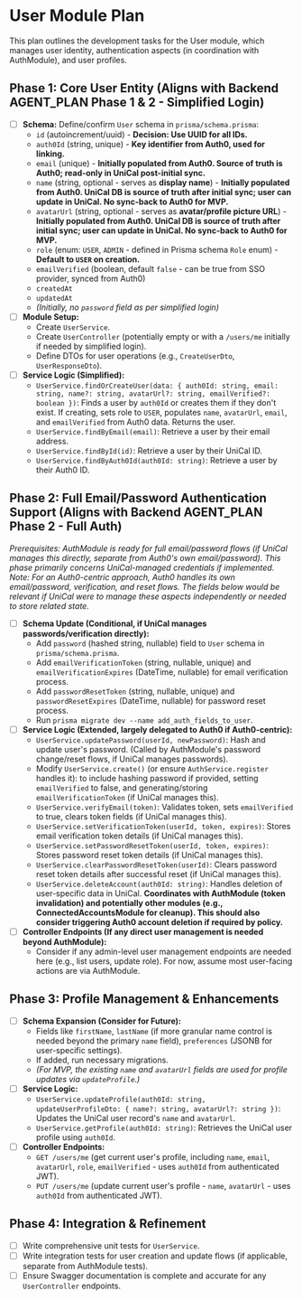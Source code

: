 <!-- filepath: /Users/canh/Projects/Personals/UniCal/apps/backend/src/user/USER_MODULE_PLAN.md -->
# User Module Plan

This plan outlines the development tasks for the User module, which manages user identity, authentication aspects (in coordination with AuthModule), and user profiles.

## Phase 1: Core User Entity (Aligns with Backend AGENT_PLAN Phase 1 & 2 - Simplified Login)

*   [ ] **Schema:** Define/confirm `User` schema in `prisma/schema.prisma`:
    *   `id` (autoincrement/uuid) - **Decision: Use UUID for all IDs.**
    *   `auth0Id` (string, unique) - **Key identifier from Auth0, used for linking.**
    *   `email` (unique) - **Initially populated from Auth0. Source of truth is Auth0; read-only in UniCal post-initial sync.**
    *   `name` (string, optional - serves as **display name**) - **Initially populated from Auth0. UniCal DB is source of truth after initial sync; user can update in UniCal. No sync-back to Auth0 for MVP.**
    *   `avatarUrl` (string, optional - serves as **avatar/profile picture URL**) - **Initially populated from Auth0. UniCal DB is source of truth after initial sync; user can update in UniCal. No sync-back to Auth0 for MVP.**
    *   `role` (enum: `USER`, `ADMIN` - defined in Prisma schema `Role` enum) - **Default to `USER` on creation.**
    *   `emailVerified` (boolean, default `false` - can be true from SSO provider, synced from Auth0)
    *   `createdAt`
    *   `updatedAt`
    *   *(Initially, no `password` field as per simplified login)*
*   [ ] **Module Setup:**
    *   Create `UserService`.
    *   Create `UserController` (potentially empty or with a `/users/me` initially if needed by simplified login).
    *   Define DTOs for user operations (e.g., `CreateUserDto`, `UserResponseDto`).
*   [ ] **Service Logic (Simplified):**
    *   `UserService.findOrCreateUser(data: { auth0Id: string, email: string, name?: string, avatarUrl?: string, emailVerified?: boolean })`: Finds a user by `auth0Id` or creates them if they don't exist. If creating, sets role to `USER`, populates `name`, `avatarUrl`, `email`, and `emailVerified` from Auth0 data. Returns the user.
    *   `UserService.findByEmail(email)`: Retrieve a user by their email address.
    *   `UserService.findById(id)`: Retrieve a user by their UniCal ID.
    *   `UserService.findByAuth0Id(auth0Id: string)`: Retrieve a user by their Auth0 ID.

## Phase 2: Full Email/Password Authentication Support (Aligns with Backend AGENT_PLAN Phase 2 - Full Auth)

*Prerequisites: AuthModule is ready for full email/password flows (if UniCal manages this directly, separate from Auth0's own email/password). This phase primarily concerns UniCal-managed credentials if implemented.*
*Note: For an Auth0-centric approach, Auth0 handles its own email/password, verification, and reset flows. The fields below would be relevant if UniCal were to manage these aspects independently or needed to store related state.*

*   [ ] **Schema Update (Conditional, if UniCal manages passwords/verification directly):**
    *   Add `password` (hashed string, nullable) field to `User` schema in `prisma/schema.prisma`.
    *   Add `emailVerificationToken` (string, nullable, unique) and `emailVerificationExpires` (DateTime, nullable) for email verification process.
    *   Add `passwordResetToken` (string, nullable, unique) and `passwordResetExpires` (DateTime, nullable) for password reset process.
    *   Run `prisma migrate dev --name add_auth_fields_to_user`.
*   [ ] **Service Logic (Extended, largely delegated to Auth0 if Auth0-centric):**
    *   `UserService.updatePassword(userId, newPassword)`: Hash and update user's password. (Called by AuthModule's password change/reset flows, if UniCal manages passwords).
    *   Modify `UserService.create()` (or ensure `AuthService.register` handles it): to include hashing password if provided, setting `emailVerified` to false, and generating/storing `emailVerificationToken` (if UniCal manages this).
    *   `UserService.verifyEmail(token)`: Validates token, sets `emailVerified` to true, clears token fields (if UniCal manages this).
    *   `UserService.setVerificationToken(userId, token, expires)`: Stores email verification token details (if UniCal manages this).
    *   `UserService.setPasswordResetToken(userId, token, expires)`: Stores password reset token details (if UniCal manages this).
    *   `UserService.clearPasswordResetToken(userId)`: Clears password reset token details after successful reset (if UniCal manages this).
    *   `UserService.deleteAccount(auth0Id: string)`: Handles deletion of user-specific data in UniCal. **Coordinates with AuthModule (token invalidation) and potentially other modules (e.g., ConnectedAccountsModule for cleanup). This should also consider triggering Auth0 account deletion if required by policy.**
*   [ ] **Controller Endpoints (If any direct user management is needed beyond AuthModule):**
    *   Consider if any admin-level user management endpoints are needed here (e.g., list users, update role). For now, assume most user-facing actions are via AuthModule.

## Phase 3: Profile Management & Enhancements

*   [ ] **Schema Expansion (Consider for Future):**
    *   Fields like `firstName`, `lastName` (if more granular name control is needed beyond the primary `name` field), `preferences` (JSONB for user-specific settings).
    *   If added, run necessary migrations.
    *   *(For MVP, the existing `name` and `avatarUrl` fields are used for profile updates via `updateProfile`.)*
*   [ ] **Service Logic:**
    *   `UserService.updateProfile(auth0Id: string, updateUserProfileDto: { name?: string, avatarUrl?: string })`: Updates the UniCal user record's `name` and `avatarUrl`.
    *   `UserService.getProfile(auth0Id: string)`: Retrieves the UniCal user profile using `auth0Id`.
*   [ ] **Controller Endpoints:**
    *   `GET /users/me` (get current user's profile, including `name`, `email`, `avatarUrl`, `role`, `emailVerified` - uses `auth0Id` from authenticated JWT).
    *   `PUT /users/me` (update current user's profile - `name`, `avatarUrl` - uses `auth0Id` from authenticated JWT).

## Phase 4: Integration & Refinement

*   [ ] Write comprehensive unit tests for `UserService`.
*   [ ] Write integration tests for user creation and update flows (if applicable, separate from AuthModule tests).
*   [ ] Ensure Swagger documentation is complete and accurate for any `UserController` endpoints.
